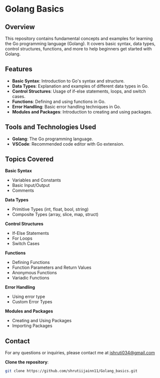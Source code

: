 # Golang Basics

## Overview
This repository contains fundamental concepts and examples for learning the Go programming language (Golang). It covers basic syntax, data types, control structures, functions, and more to help beginners get started with Golang.

## Features
- **Basic Syntax**: Introduction to Go's syntax and structure.
- **Data Types**: Explanation and examples of different data types in Go.
- **Control Structures**: Usage of if-else statements, loops, and switch cases.
- **Functions**: Defining and using functions in Go.
- **Error Handling**: Basic error handling techniques in Go.
- **Modules and Packages**: Introduction to creating and using packages.

## Tools and Technologies Used
- **Golang**: The Go programming language.
- **VSCode**: Recommended code editor with Go extension.

## Topics Covered
**Basic Syntax**
- Variables and Constants
- Basic Input/Output
- Comments

**Data Types**
- Primitive Types (int, float, bool, string)
- Composite Types (array, slice, map, struct)

**Control Structures**
- If-Else Statements
- For Loops
- Switch Cases
  
**Functions**
- Defining Functions
- Function Parameters and Return Values
- Anonymous Functions
- Variadic Functions
  
**Error Handling**
- Using error type
- Custom Error Types
  
**Modules and Packages**
- Creating and Using Packages
- Importing Packages

## Contact
For any questions or inquiries, please contact me at jshruti034@gmail.com

**Clone the repository**:
```bash
git clone https://github.com/shrutiijainn11/Golang_basics.git
